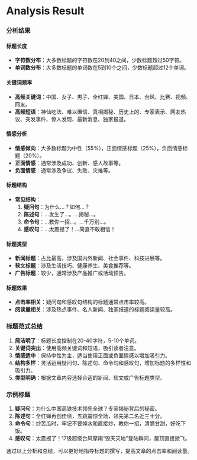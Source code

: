 # Analysis Result

### 分析结果

#### 标题长度
- **字符数分布**：大多数标题的字符数在20到40之间，少数标题超过50字符。
- **单词数分布**：大多数标题的单词数在5到10个之间，少数标题超过12个单词。

#### 关键词频率
- **高频关键词**：中国、女子、男子、全红婵、美国、日本、台风、比赛、视频、网友。
- **高频短语**：神仙吃法、难以置信、真相揭秘、历史上的、专家表示、网友热议、突发事件、惊人发现、最新消息、独家报道。

#### 情感分析
- **情感倾向**：大多数标题为中性（55%），正面情感标题（25%），负面情感标题（20%）。
- **正面情感**：通常涉及成功、创新、感人故事等。
- **负面情感**：通常涉及争议、失败、灾难等。

#### 标题结构
- **常见结构**：
  1. **疑问句**：为什么...？如何...？
  2. **陈述句**：...发生了...。...揭秘...。
  3. **命令句**：...教你一招...。...千万别...。
  4. **感叹句**：...太震撼了！...简直不敢相信！

#### 标题类型
- **新闻标题**：占比最高，涉及国内外新闻、社会事件、科技进展等。
- **软文标题**：涉及生活技巧、健康养生、美食推荐等。
- **广告标题**：较少，通常涉及产品推广或活动预告。

#### 标题效果
- **点击率相关**：疑问句和感叹句结构的标题通常点击率较高。
- **阅读量相关**：涉及热点事件、名人新闻、独家报道的标题阅读量较高。

### 标题范式总结
1. **简洁明了**：标题长度控制在20-40字符，5-10个单词。
2. **关键词突出**：使用高频关键词和短语，吸引读者注意。
3. **情感适中**：保持中性为主，适当使用正面或负面情感以增加吸引力。
4. **结构多样**：灵活运用疑问句、陈述句、命令句和感叹句，增加标题的多样性和吸引力。
5. **类型明确**：根据文章内容选择合适的新闻、软文或广告标题类型。

### 示例标题
1. **疑问句**：为什么中国高铁技术领先全球？专家揭秘背后的秘密。
2. **陈述句**：全红婵再创佳绩，五跳震惊全场，领先第二名近三十分。
3. **命令句**：炒苦瓜时，牢记不要焯水和直接炒，教你一招，清脆甘甜，好吃下饭。
4. **感叹句**：太震撼了！17级超级台风摩羯“毁天灭地”登陆瞬间，屋顶直接掀飞。

通过以上分析和总结，可以更好地指导标题的撰写，提高文章的点击率和阅读量。
